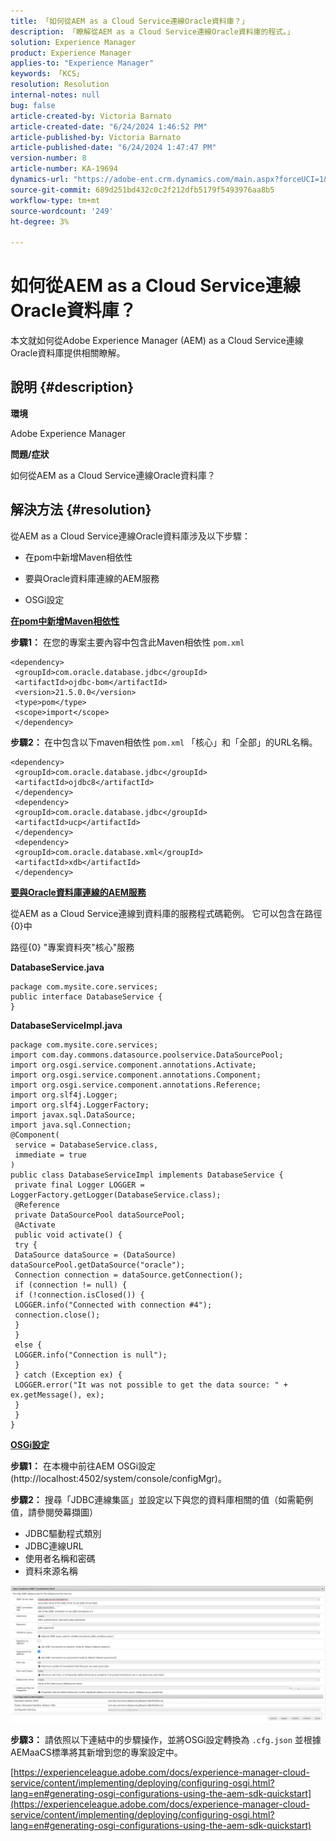 ```yaml
---
title: 「如何從AEM as a Cloud Service連線Oracle資料庫？」
description: 「瞭解從AEM as a Cloud Service連線Oracle資料庫的程式。」
solution: Experience Manager
product: Experience Manager
applies-to: "Experience Manager"
keywords: 「KCS」
resolution: Resolution
internal-notes: null
bug: false
article-created-by: Victoria Barnato
article-created-date: "6/24/2024 1:46:52 PM"
article-published-by: Victoria Barnato
article-published-date: "6/24/2024 1:47:47 PM"
version-number: 8
article-number: KA-19694
dynamics-url: "https://adobe-ent.crm.dynamics.com/main.aspx?forceUCI=1&pagetype=entityrecord&etn=knowledgearticle&id=b7e6412e-3032-ef11-840a-000d3a372703"
source-git-commit: 689d251bd432c0c2f212dfb5179f5493976aa8b5
workflow-type: tm+mt
source-wordcount: '249'
ht-degree: 3%

---
```


# 如何從AEM as a Cloud Service連線Oracle資料庫？


本文就如何從Adobe Experience Manager (AEM) as a Cloud Service連線Oracle資料庫提供相關瞭解。

## 說明 {#description}


<b>環境</b>

Adobe Experience Manager

<b>問題/症狀</b>

如何從AEM as a Cloud Service連線Oracle資料庫？


## 解決方法 {#resolution}


從AEM as a Cloud Service連線Oracle資料庫涉及以下步驟：

- 在pom中新增Maven相依性

- 要與Oracle資料庫連線的AEM服務

- OSGi設定

<u><b>在pom中新增Maven相依性</b></u>

<b>步驟1：</b> 在您的專案主要內容中包含此Maven相依性 `pom.xml`


```
<dependency>
 <groupId>com.oracle.database.jdbc</groupId>
 <artifactId>ojdbc-bom</artifactId>
 <version>21.5.0.0</version>
 <type>pom</type>
 <scope>import</scope>
 </dependency>
```


<b>步驟2： </b>在中包含以下maven相依性 `pom.xml` 「核心」和「全部」的URL名稱。


```
<dependency>
 <groupId>com.oracle.database.jdbc</groupId>
 <artifactId>ojdbc8</artifactId>
 </dependency>
 <dependency>
 <groupId>com.oracle.database.jdbc</groupId>
 <artifactId>ucp</artifactId>
 </dependency>
 <dependency>
 <groupId>com.oracle.database.xml</groupId>
 <artifactId>xdb</artifactId>
 </dependency>
```


<u><b>要與Oracle資料庫連線的AEM服務</b></u>

從AEM as a Cloud Service連線到資料庫的服務程式碼範例。 它可以包含在路徑{0}中

路徑{0} &quot;專案資料夾&quot;核心&quot;服務

<b>DatabaseService.java</b>


```
package com.mysite.core.services;
public interface DatabaseService {
}
```


<b>DatabaseServiceImpl.java</b>


```
package com.mysite.core.services;
import com.day.commons.datasource.poolservice.DataSourcePool;
import org.osgi.service.component.annotations.Activate;
import org.osgi.service.component.annotations.Component;
import org.osgi.service.component.annotations.Reference;
import org.slf4j.Logger;
import org.slf4j.LoggerFactory;
import javax.sql.DataSource;
import java.sql.Connection;
@Component(
 service = DatabaseService.class,
 immediate = true
)
public class DatabaseServiceImpl implements DatabaseService {
 private final Logger LOGGER = LoggerFactory.getLogger(DatabaseService.class);
 @Reference
 private DataSourcePool dataSourcePool;
 @Activate
 public void activate() {
 try {
 DataSource dataSource = (DataSource) dataSourcePool.getDataSource("oracle");
 Connection connection = dataSource.getConnection();
 if (connection != null) {
 if (!connection.isClosed()) {
 LOGGER.info("Connected with connection #4");
 connection.close();
 }
 }
 else {
 LOGGER.info("Connection is null");
 }
 } catch (Exception ex) {
 LOGGER.error("It was not possible to get the data source: " + ex.getMessage(), ex);
 }
 }
}
```


<u><b>OSGi設定</b></u>

<b>步驟1：</b> 在本機中前往AEM OSGi設定(http://localhost:4502/system/console/configMgr)。

<b>步驟2：</b> 搜尋「JDBC連線集區」並設定以下與您的資料庫相關的值（如需範例值，請參閱熒幕擷圖）

- JDBC驅動程式類別
- JDBC連線URL
- 使用者名稱和密碼
- 資料來源名稱


![](assets/2d15da77-202f-ef11-840a-000d3a5a67ba.png)

<b>步驟3：</b> 請依照以下連結中的步驟操作，並將OSGi設定轉換為 `.cfg.json` 並根據AEMaaCS標準將其新增到您的專案設定中。

[https://experienceleague.adobe.com/docs/experience-manager-cloud-service/content/implementing/deploying/configuring-osgi.html?lang=en#generating-osgi-configurations-using-the-aem-sdk-quickstart](https://experienceleague.adobe.com/docs/experience-manager-cloud-service/content/implementing/deploying/configuring-osgi.html?lang=en#generating-osgi-configurations-using-the-aem-sdk-quickstart)
